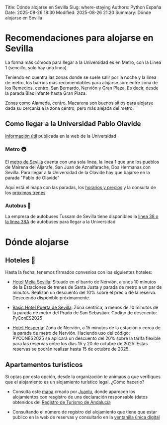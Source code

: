 Title: Dónde alojarse en Sevilla
Slug: where-staying
Authors: Python España
Date: 2025-08-26 18:30
Modified: 2025-08-26 21:20
Summary: Dónde alojarse en Sevilla


# Recomendaciones para alojarse en Sevilla

La forma más cómoda para llegar a la Universidad es en Metro, con la Linea 1 (sencillo, solo hay una linea).

Teniendo en cuentra las zonas donde se suele salir por la noche y la linea de metro, los barrios más recomendables para alojarse son: entre zona de los Remedios, centro, San Bernardo, Nervión y Gran Plaza. Es decir, desde la parada Blas Infante hasta Gran Plaza.

Zonas como Alameda, centro, Macarena son buenos sitios para alojarse dada su cercania a la zona centro, pero más alejada del metro.


## Como llegar a la Universidad Pablo Olavide

[Información útil](https://www.upo.es/estudiantes/en/why-study-at-upo/seville/Transporte-00001/) publicada en la web de la Universidad

### Metro 🚇

El [metro de Sevilla](https://www.metro-sevilla.es/) cuenta con una sola linea, la linea 1 que une los pueblos de Mairena del Aljarafe, San Juan de Aznalfarache, Dos Hermanas con Sevilla.
Para llegar a la Universidad de la Olavide hay que bajarse en la parada "Pablo de Olavide"

Aquí está el mapa con las paradas, los [horarios y precios](https://www.metro-sevilla.es/horarios-y-tarifas) y la consulta de los [próximos trenes](https://www.metro-sevilla.es/proximos)

### Autobus 🚌

La empresa de autobuses Tussam de Sevilla tiene disponibles la [línea 38 o la línea 38A](https://reddelineas.tussam.es/?linea=38&lang=es) de autobuses para llegar a la Universidad

<!--
### Taxi 🚕

TODO
### Coche 🚗

Si llegas a Sevilla en coche, puede ser una buena idea, aparcar en el parking de la Universidad Pablo Olavide y moverse en transporte público. Aparcar por el centro de Sevilla, e incluso por zonas no tan céntricas, puede no ser una buena idea.
--->

# Dónde alojarse

## Hoteles 🏨

Hasta la fecha, tenemos firmados convenios con los siguientes hoteles:

- [Hotel Melia Sevilla](https://www.melia.com/es/hoteles/espana/sevilla/melia-sevilla): Situado en el barrio de Nervión, a unos 10 minutos de la Estaciones de trenes de Santa Justa y parada de metro a un par de minutos.
Realizan un descuento del 10% sobre el precio de la reserva.
Descuendo disponible próximamente.
<!--

 La reserva debe de hacerse desde esta página: [Reserva en el Melia Sevilla con un 10% de descuento](LINK)
--->


- [Basic Hotel Puerta de Sevilla](https://www.basichotelpuertadesevilla.com/): Zona centrica, a menos de 10 minutos de la parada de metro del Prado de San Sebastian.
Codigo de descuento: PyConES2025

- [Hotel Hesperia](https://www.hesperia.com): Zona de Nervión, a 15 minutos de la estación y cerca de la parada de metro de Nervión. Haciendo uso del código: PYCONES2025 se aplicará un descuento del 20% sobre la tarifa flexible para las reservas entre los días 15 y 20 de octubre de 2025. Estas reservas se podrán realizar hasta 15 de octubre de 2025.

## Apartamentos turísticos
Si optas por esta opción, desde la organización te animaos a que verifiques que el alojamiento es un alojamiento turístico legal. ¿Cómo hacerlo?

* Consulta este [mapa](https://felt.com/map/Alojamientos-turisticos-Sevilla-s9AeOLVRcQJ9BcYuHNZ6qvDC?loc=37.38896,-5.99139,15.02z) creado por [Juanlu](https://es.linkedin.com/in/juanluiscanor), donde aparecen los alojamientos con resgistro de una declaración responsable (datos obtenidos del [Registro de Turismo de Andalucía](https://www.juntadeandalucia.es/organismos/turismoyandaluciaexterior/areas/turismo/registro-turismo/buscador-establecimientos-servicios-turisticos.html)

* Consultando el número de registro del alojamiento que tiene que estar publico en la web de reservas y consultarlo en la [ventanilla única digital](https://www.mivau.gob.es/vivienda/ventanilla-unica/preguntas-frecuentes-sobre-ventanilla-unica-digital)
